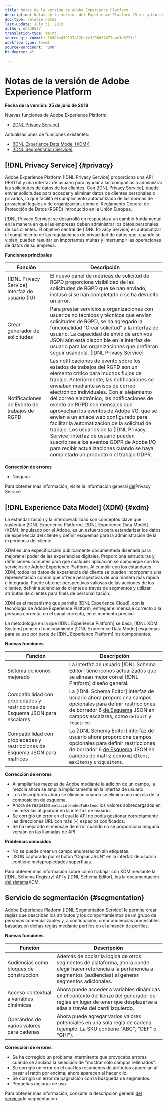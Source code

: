 ```yaml
---
title: Notas de la versión de Adobe Experience Platform
description: Notas de la versión del Experience Platform 25 de julio de 2019
doc-type: release notes
last-update: July 31, 2019
author: ens28527
translation-type: tm+mt
source-git-commit: 1b398e479137a12bcfc3208d37472aae3d6721e1
workflow-type: tm+mt
source-wordcount: '800'
ht-degree: 4%

---
```



# Notas de la versión de Adobe Experience Platform

**Fecha de la versión: 25 de julio de 2019**

Nuevas funciones de Adobe Experience Platform:

* [[!DNL Privacy Service]](#privacy)

Actualizaciones de funciones existentes:

* [[!DNL Experience Data Model (XDM)]](#xdm)
* [[!DNL Segmentation Service]](#segmentation)

## [!DNL Privacy Service] {#privacy}

Adobe Experience Platform [!DNL Privacy Service] proporciona una API RESTful y una interfaz de usuario para ayudar a las compañías a administrar las solicitudes de datos de los clientes. Con [!DNL Privacy Service], puede enviar solicitudes para acceder y eliminar datos de clientes personales o privados, lo que facilita el cumplimiento automatizado de las normas de privacidad legales y de organización, como el Reglamento General de Protección de Datos (RGPD) introducido en la Unión Europea.

[!DNL Privacy Service] se desarrolló en respuesta a un cambio fundamental en la manera en que las empresas deben administrar los datos personales de sus clientes. El objetivo central de [!DNL Privacy Service] es automatizar el cumplimiento de las regulaciones de privacidad de datos que, cuando se violan, pueden resultar en importantes multas y interrumpir las operaciones de datos de su empresa.

**Funciones principales**

| Función | Descripción |
|---|---|
| [!DNL Privacy Service] Interfaz de usuario (IU) | El nuevo panel de métricas de solicitud de RGPD proporciona visibilidad de las solicitudes de RGPD que se han enviado, incluso si se han completado o se ha devuelto un error. |
| Crear generador de solicitudes | Para prestar servicios a organizaciones con usuarios no técnicos y técnicos que envían solicitudes de RGPD, se ha agregado la funcionalidad &quot;Crear solicitud&quot; a la interfaz de usuario. La capacidad de envío de archivos JSON aún está disponible en la interfaz de usuario para las organizaciones que prefieran seguir usándola. [!DNL Privacy Service] |
| Notificaciones de Evento de trabajos de RGPD | Las notificaciones de evento sobre los estados de trabajos del RGPD son un elemento crítico para muchos flujos de trabajo. Anteriormente, las notificaciones se enviaban mediante avisos de correo electrónico individuales. Con el alejamiento del correo electrónico, las notificaciones de evento de RGPD son mensajes que aprovechan los eventos de Adobe I/O, que se envían a un enlace web configurado para facilitar la automatización de la solicitud de trabajo. Los usuarios de la [!DNL Privacy Service] interfaz de usuario pueden suscribirse a los eventos GDPR de Adobe I/O para recibir actualizaciones cuando se haya completado un producto o el trabajo GDPR. |

**Corrección de errores**

* Ninguna.

Para obtener más información, visite la información general [del](../../privacy-service/home.md)Privacy Service.

## [!DNL Experience Data Model] (XDM) {#xdm}

La estandarización y la interoperabilidad son conceptos clave que sustentan [!DNL Experience Platform]. [!DNL Experience Data Model] (XDM), impulsado por el Adobe, es un esfuerzo para estandarizar los datos de experiencia del cliente y definir esquemas para la administración de la experiencia del cliente.

XDM es una especificación públicamente documentada diseñada para mejorar el poder de las experiencias digitales. Proporciona estructuras y definiciones comunes para que cualquier aplicación se comunique con los servicios de Adobe Experience Platform. Al cumplir con los estándares XDM, todos los datos de experiencia del cliente se pueden incorporar a una representación común que ofrece perspectivas de una manera más rápida e integrada. Puede obtener perspectivas valiosas de las acciones de los clientes, definir audiencias de clientes a través de segmentos y utilizar atributos de clientes para fines de personalización.

XDM es el mecanismo que permite [!DNL Experience Cloud], con la tecnología de Adobe Experience Platform, entregar el mensaje correcto a la persona correcta, en el canal correcto, en el momento preciso.

La metodología en la que [!DNL Experience Platform] se basa, [!DNL XDM System] pone en funcionamiento [!DNL Experience Data Model] esquemas para su uso por parte de [!DNL Experience Platform] los componentes.

**Nuevas funciones**

| Función | Descripción |
|---|---|
| Sistema de iconos mejorado | La interfaz de usuario [!DNL Schema Editor] tiene iconos actualizados que se alinean mejor con el [!DNL Platform] diseño general. |
| Compatibilidad con propiedades y restricciones de Esquema JSON para escalares | La [!DNL Schema Editor] interfaz de usuario ahora proporciona campos opcionales para definir restricciones de borrador 6 [de Esquema](https://tools.ietf.org/html/draft-wright-json-schema-01) JSON en campos escalares, como `default` y `required`. |
| Compatibilidad con propiedades y restricciones de Esquema JSON para matrices | La [!DNL Schema Editor] interfaz de usuario ahora proporciona campos opcionales para definir restricciones de borrador 6 [de Esquema](https://tools.ietf.org/html/draft-wright-json-schema-01) JSON en campos de matriz como `minItems`, `maxItems`y `uniqueItems`. |

**Corrección de errores**

* Al ampliar las mezclas de Adobe mediante la adición de un campo, la mezcla ahora se amplía implícitamente en la interfaz de usuario.
* Los descriptores ahora se eliminan cuando se elimina una mezcla de la composición de esquema.
* Ahora se respetan `meta:intendedToExtend` los valores sobrecargados en las mezclas al guardar en la interfaz de usuario.
* Se corrigió un error en el cual la API no podía gestionar correctamente las direcciones URL con más (`+`) espacios codificados.
* Se ha mejorado el mensaje de error cuando no se proporciona ninguna versión en las llamadas de API.

**Problemas conocidos**

* No se puede crear un campo enumeración sin etiquetas.
* JSON capturado por el botón &quot;Copiar JSON&quot; en la interfaz de usuario contiene metapropiedades superfluas.

Para obtener más información sobre cómo trabajar con XDM mediante la [!DNL Schema Registry] API y [!DNL Schema Editor], lea la documentación [del sistema](../../xdm/home.md)XDM.

## Servicio de segmentación {#segmentation}

Adobe Experience Platform [!DNL Segmentation Service] le permite crear reglas que describan los atributos y los comportamientos de un grupo de personas comercializables y, a continuación, crear audiencias procesables basadas en dichas reglas mediante perfiles en el almacén de perfiles.

**Nuevas funciones**

| Función | Descripción |
| -----------| ---------- |
| Audiencias como bloques de construcción | Además de copiar la lógica de otros segmentos de plataforma, ahora puede elegir hacer referencia a la pertenencia a segmentos (audiencias) al generar segmentos adicionales. |
| Acceso contextual a variables dinámicas | Ahora puede acceder a variables dinámicas en el contexto del lienzo del generador de reglas en lugar de tener que desplazarse a ellas a través del carril izquierdo. |
| Operandos de varios valores para cadenas | Ahora puede agregar varios valores potenciales en una sola regla de cadena (ejemplo: La SKU contiene &quot;ABC&quot;, &quot;DEF&quot; o &quot;GHI&quot;). |

**Corrección de errores**

* Se ha corregido un problema intermitente que provocaba errores cuando se anulaba la selección de &quot;mostrar solo campos rellenados&quot;.
* Se corrigió un error en el cual los resúmenes de atributos aparecían al pasar el ratón por encima; ahora aparecen al hacer clic.
* Se corrigió un error de paginación con la búsqueda de segmentos.
* Pequeñas mejoras de uso.

Para obtener más información, consulte la descripción general [del servicio](../../segmentation/home.md)de segmentación.